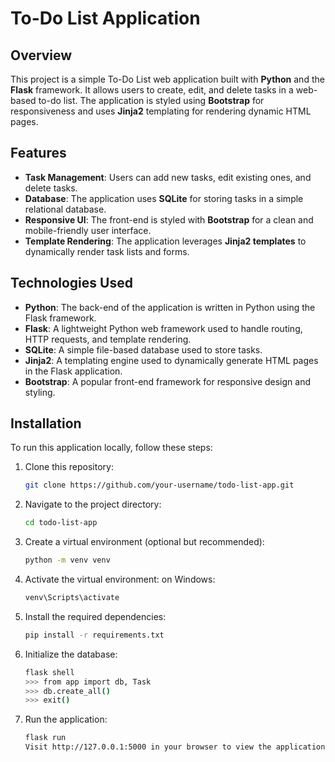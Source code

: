# To-Do List Application

## Overview

This project is a simple To-Do List web application built with **Python** and the **Flask** framework. It allows users to create, edit, and delete tasks in a web-based to-do list. The application is styled using **Bootstrap** for responsiveness and uses **Jinja2** templating for rendering dynamic HTML pages.

## Features

- **Task Management**: Users can add new tasks, edit existing ones, and delete tasks.
- **Database**: The application uses **SQLite** for storing tasks in a simple relational database.
- **Responsive UI**: The front-end is styled with **Bootstrap** for a clean and mobile-friendly user interface.
- **Template Rendering**: The application leverages **Jinja2 templates** to dynamically render task lists and forms.
  
## Technologies Used

- **Python**: The back-end of the application is written in Python using the Flask framework.
- **Flask**: A lightweight Python web framework used to handle routing, HTTP requests, and template rendering.
- **SQLite**: A simple file-based database used to store tasks.
- **Jinja2**: A templating engine used to dynamically generate HTML pages in the Flask application.
- **Bootstrap**: A popular front-end framework for responsive design and styling.
  
## Installation

To run this application locally, follow these steps:

1. Clone this repository:
   ```bash
   git clone https://github.com/your-username/todo-list-app.git
   

2. Navigate to the project directory:
    ```bash
    cd todo-list-app

3. Create a virtual environment (optional but recommended):

    ```bash
    python -m venv venv
   
4. Activate the virtual environment:
on Windows:

    ```bash
    venv\Scripts\activate


5. Install the required dependencies:

    ```bash
    pip install -r requirements.txt

6. Initialize the database:

    ```bash
    flask shell
    >>> from app import db, Task
    >>> db.create_all()
    >>> exit()

7. Run the application:

    ```bash
    flask run
    Visit http://127.0.0.1:5000 in your browser to view the application.
